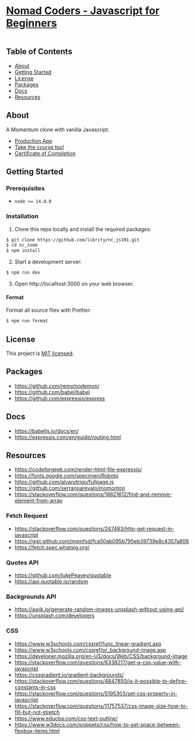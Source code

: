 # [Nomad Coders - Javascript for Beginners](https://nomadcoders.co/javascript-for-beginners)

<p align="center">
  <img src="">
</p>

## Table of Contents

- [About](#about)
- [Getting Started](#getting_started)
- [License](#license)
- [Packages](#packages)
- [Docs](#docs)
- [Resources](#resources)

## About <a name = "about"></a>

A Momentum clone with vanilla Javascript.

- [Production App](https://nomentum.herokuapp.com)
- [Take the course too!](https://nomadcoders.co/javascript-for-beginners)
- [Certificate of Completion](https://nomadcoders.co/certs/5be235d7-9445-42b8-9de5-be8da41cc084)

## Getting Started <a name = "getting_started"></a>

### Prerequisites

- `node >= 14.0.0`

### Installation

1. Clone this repo locally and install the required packages:

```bash
$ git clone https://github.com/librity/nc_js101.git
$ cd nc_zoom
$ npm install
```

2. Start a development server:

```bash
$ npm run dev
```

3. Open http://localhost:3000 on your web browser.

#### Format

Format all source files with Prettier:

```bash
$ npm run format
```

## License <a name = "license"></a>

This project is [MIT licensed](LICENSE).

## Packages <a name = "packages"></a>

- https://github.com/remy/nodemon/
- https://github.com/babel/babel
- https://github.com/expressjs/express

## Docs <a name = "docs"></a>

- https://babeljs.io/docs/en/
- https://expressjs.com/en/guide/routing.html

## Resources <a name = "resources"></a>

- https://codeforgeek.com/render-html-file-expressjs/
- https://fonts.google.com/specimen/Roboto
- https://github.com/alvarotrigo/fullpage.js
- https://github.com/serranoarevalo/momonton
- https://stackoverflow.com/questions/18621612/find-and-remove-element-from-array

### Fetch Request

- https://stackoverflow.com/questions/247483/http-get-request-in-javascript
- https://gist.github.com/msmfsd/fca50ab095b795eb39739e8c4357a808
- https://fetch.spec.whatwg.org/

### Quotes API

- https://github.com/lukePeavey/quotable
- https://api.quotable.io/random

### Backgrounds API

- https://awik.io/generate-random-images-unsplash-without-using-api/
- https://unsplash.com/developers

### CSS

- https://www.w3schools.com/cssref/func_linear-gradient.asp
- https://www.w3schools.com/cssref/pr_background-image.asp
- https://developer.mozilla.org/en-US/docs/Web/CSS/background-image
- https://stackoverflow.com/questions/6338217/get-a-css-value-with-javascript
- https://cssgradient.io/gradient-backgrounds/
- https://stackoverflow.com/questions/4847850/is-it-possible-to-define-constants-in-css
- https://stackoverflow.com/questions/5195303/set-css-property-in-javascript
- https://stackoverflow.com/questions/11757537/css-image-size-how-to-fill-but-not-stretch
- https://www.educba.com/css-text-outline/
- https://www.w3docs.com/snippets/css/how-to-set-space-between-flexbox-items.html
